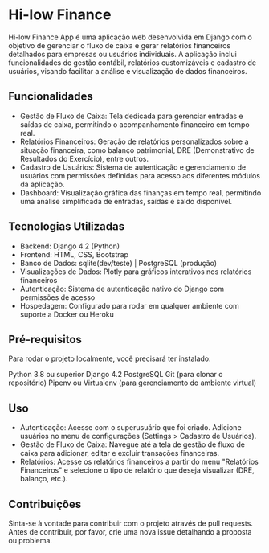 # Hi-low Finance
Hi-low Finance App é uma aplicação web desenvolvida em Django com o objetivo de gerenciar o fluxo de caixa e gerar relatórios financeiros detalhados para empresas ou usuários individuais. A aplicação inclui funcionalidades de gestão contábil, relatórios customizáveis e cadastro de usuários, visando facilitar a análise e visualização de dados financeiros.

## Funcionalidades
- Gestão de Fluxo de Caixa: Tela dedicada para gerenciar entradas e saídas de caixa, permitindo o acompanhamento financeiro em tempo real.
- Relatórios Financeiros: Geração de relatórios personalizados sobre a situação financeira, como balanço patrimonial, DRE (Demonstrativo de Resultados do Exercício), entre outros.
- Cadastro de Usuários: Sistema de autenticação e gerenciamento de usuários com permissões definidas para acesso aos diferentes módulos da aplicação.
- Dashboard: Visualização gráfica das finanças em tempo real, permitindo uma análise simplificada de entradas, saídas e saldo disponível.

## Tecnologias Utilizadas
- Backend: Django 4.2 (Python)
- Frontend: HTML, CSS, Bootstrap
- Banco de Dados: sqlite(dev/teste) | PostgreSQL (produção)
- Visualizações de Dados: Plotly para gráficos interativos nos relatórios financeiros
- Autenticação: Sistema de autenticação nativo do Django com permissões de acesso
- Hospedagem: Configurado para rodar em qualquer ambiente com suporte a Docker ou Heroku

## Pré-requisitos
Para rodar o projeto localmente, você precisará ter instalado:

Python 3.8 ou superior
Django 4.2
PostgreSQL
Git (para clonar o repositório)
Pipenv ou Virtualenv (para gerenciamento do ambiente virtual)

## Uso
- Autenticação: Acesse com o superusuário que foi criado. Adicione usuários no menu de configurações (Settings > Cadastro de Usuários).
- Gestão de Fluxo de Caixa: Navegue até a tela de gestão de fluxo de caixa para adicionar, editar e excluir transações financeiras.
- Relatórios: Acesse os relatórios financeiros a partir do menu "Relatórios Financeiros" e selecione o tipo de relatório que deseja visualizar (DRE, balanço, etc.).

## Contribuições
Sinta-se à vontade para contribuir com o projeto através de pull requests. Antes de contribuir, por favor, crie uma nova issue detalhando a proposta ou problema.
